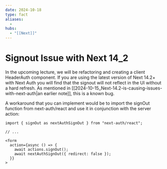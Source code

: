 ```yaml
---
date: 2024-10-18
type: fact
aliases:
  -
hubs:
  - "[[Next]]"
---
```


# Signout Issue with Next 14_2

In the upcoming lecture, we will be refactoring and creating a client HeaderAuth component. If you are using the latest version of Next 14.2+ with Next Auth you will find that the signout will not reflect in the UI without a hard refresh. As mentioned in [[2024-10-15_Next-14.2-is-causing-issues-with-next-auth|an earlier note]], this is a known bug.


A workaround that you can implement would be to import the signOut function from next-auth/react and use it in conjunction with the server action:



```tsx
import { signOut as nextAuthSignOut } from "next-auth/react";
 
// ...
 
<form
  action={async () => {
    await actions.signOut();
    await nextAuthSignOut({ redirect: false });
  }}
>

```
